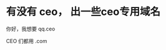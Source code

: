 # 有没有 ceo， 出一些ceo专用域名


你好，我想要 qq.ceo <img src="static/image/smiley/default/lol.gif" smilieid="12" border="0" alt="" />

CEO 们都用 .com<img id="aimg_MoIJl" onclick="zoom(this, this.src, 0, 0, 0)" class="zoom" src="https://cdn.jsdelivr.net/gh/hishis/forum-master/public/images/patch.gif" onmouseover="img_onmouseoverfunc(this)" onload="thumbImg(this)" border="0" alt="" />
